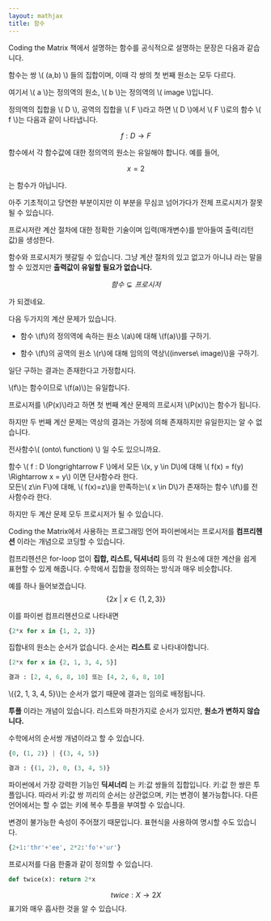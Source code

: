 ```yaml
---
layout: mathjax
title: 함수
---
```


Coding the Matrix 책에서 설명하는 함수를 공식적으로 설명하는 문장은 다음과 같습니다.

<div class="def">
함수는 쌍 \( (a,b) \) 들의 집합이며, 이때 각 쌍의 첫 번째 원소는 모두 다르다.
</div>

여기서 \\( a \\)는 정의역의 원소, \\( b \\)는 정의역의  \\( image \\)입니다.

정의역의 집합을 \\( D \\), 공역의 집합을 \\( F \\)라고 하면
\\( D \\)에서 \\( F \\)로의 함수 \\( f \\)는 다음과 같이 나타냅니다.

$$ f : D \longrightarrow F $$

함수에서 각 함수값에 대한 정의역의 원소는 유일해야 합니다. 예를 들어,

$$ x = 2 $$

는 함수가 아닙니다.

아주 기초적이고 당연한 부분이지만 이 부분을 무심코 넘어가다가 전체 프로시저가 잘못 될 수 있습니다.

<div class="def">
프로시저란 계산 절차에 대한 정확한 기술이며 입력(매개변수)를 받아들여 출력(리턴 값)을 생성한다.
</div>

함수와 프로시저가 헷갈릴 수 있습니다.
그냥 계산 절차의 있고 없고가 아니냐 라는 말을 할 수 있겠지만 **출력값이 유일할 필요가 없습니다.**

$$ 함수 \subsetneq 프로시저 $$

가 되겠네요.

다음 두가지의 계산 문제가 있습니다.

* 함수 \\(f\\)의 정의역에 속하는 원소 \\(a\\)에 대해 \\(f(a)\\)를 구하기.

* 함수 \\(f\\)의 공역의 원소 \\(r\\)에 대해 임의의 역상\\((inverse\ image)\\)을 구하기.

일단 구하는 결과는 존재한다고 가정합시다.

\\(f\\)는 함수이므로 \\(f(a)\\)는 유일합니다.

프로시저를 \\(P(x)\\)라고 하면 첫 번째 계산 문제의 프로시저 \\(P(x)\\)는 함수가 됩니다.

하지만 두 번째 계산 문제는 역상의 결과는 가정에 의해 존재하지만 유일한지는 알 수 없습니다.

전사함수\\( (onto\ function) \\) 일 수도 있으니까요.

<div class="def">
  함수 \( f : D \longrightarrow F \)에서 모든 \(x, y \in  D\)에 대해
  \( f(x) = f(y) \Rightarrow x = y\) 이면 단사함수라 한다.
<br>
  모든\( z\in F\)에 대해, \( f(x)=z\)을 만족하는\( x \in D\)가 존재하는 함수 \(f\)를 전사함수라 한다.
</div>

하지만 두 계산 문제 모두 프로시저가 될 수 있습니다.

Coding the Matrix에서 사용하는 프로그래밍 언어 파이썬에서는 프로시저를 **컴프리헨션** 이라는 개념으로 코딩할 수 있습니다.

컴프리헨션은 for-loop 없이 **집합, 리스트, 딕셔너리** 등의 각 원소에 대한 계산을 쉽게 표현할 수 있게 해줍니다. 수학에서 집합을 정의하는 방식과 매우 비슷합니다.

예를 하나 들어보겠습니다.
$$ \lbrace 2x\ |\ x \in \lbrace1, 2, 3\rbrace \rbrace $$

이를 파이썬 컴프리헨션으로 나타내면

```Python
{2*x for x in {1, 2, 3}}
```

집합내의 원소는 순서가 없습니다. 순서는 **리스트** 로 나타내야합니다.

```Python
[2*x for x in {2, 1, 3, 4, 5}]

결과 : [2, 4, 6, 8, 10] 또는 [4, 2, 6, 8, 10]
```

\\({2, 1, 3, 4, 5}\\)는 순서가 없기 때문에 결과는 임의로 배정됩니다.

**투플** 이라는 개념이 있습니다.
리스트와 마찬가지로 순서가 있지만, **원소가 변하지 않습니다.**

수학에서의 순서쌍 개념이라고 할 수 있습니다.

```Python
{0, (1, 2)} | {(3, 4, 5)}

결과 : {(1, 2), 0, (3, 4, 5)}
```

파이썬에서 가장 강력한 기능인 **딕셔너리** 는 키:값 쌍들의 집합입니다.
키:값 한 쌍은 투플입니다. 따라서 키:값 쌍 끼리의 순서는 상관없으며, 키는 변경이 불가능합니다. 다른 언어에서는 할 수 없는 키에 복수 투플을 부여할 수 있습니다.

변경이 불가능한 속성이 주어졌기 때문입니다.
표현식을 사용하여 명시할 수도 있습니다.

```Python
{2+1:'thr'+'ee', 2*2:'fo'+'ur'}
```

프로시저를 다음 한줄과 같이 정의할 수 있습니다.

```Python
def twice(x): return 2*x
```

$$ twice : X \longrightarrow 2X $$ 표기와 매우 흡사한 것을 알 수 있습니다.

